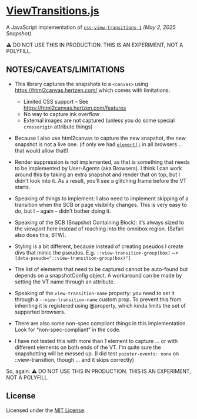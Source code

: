 # [ViewTransitions.js](https://github.com/bramus/view-transitions-js)

A JavaScript implementation of [`css-view-transitions-1`](https://drafts.csswg.org/css-view-transitions-1/) _(May 2, 2025 Snapshot)_.

⚠️ DO NOT USE THIS IN PRODUCTION. THIS IS AN EXPERIMENT, NOT A POLYFILL.

## NOTES/CAVEATS/LIMITATIONS

- This library captures the snapshots to a `<canvas>` using https://html2canvas.hertzen.com/
  which comes with limitations:

  - Limited CSS support – See https://html2canvas.hertzen.com/features
  - No way to capture ink overflow
  - External images are not captured (unless you do some special `crossorigin` attribute things)

- Because I also use html2canvas to capture the new snapshot, the new snapshot is not a live one.
  (if only we had [`element()`](https://developer.mozilla.org/en-US/docs/Web/CSS/element)
  in all browsers … that would allow that!)

- Render suppression is not implemented, as that is something that needs to be implemented by
  User-Agents (aka Browsers). I think I can work around this by taking an extra snapshot and render
  that on top, but I didn’t look into it. As a result, you’ll see a glitching frame
  before the VT starts.

- Speaking of things to implement: I also need to implement skipping of a transition when the SCB
  or page visibility changes. This is very easy to do, but I – again – didn’t bother doing it.

- Speaking of the SCB (Snapshot Containing Block): it’s always sized to the viewport here instead
  of reaching into the omnibox region. (Safari also does this, BTW).

- Styling is a bit different, because instead of creating pseudos I create divs that mimic the
  pseudos. E.g. `::view-transition-group(box)` ~> `[data-pseudo="::view-transition-group(box)"]`

- The list of elements that need to be captured cannot be auto-found but depends on a
  snapshotConfig object. A workaround can be made by setting the VT name through an attribute.

- Speaking of the `view-transition-name` property: you need to set it through a 
  `--view-transition-name` custom prop. To prevent this from inheriting it is registered
  using @property, which kinda limits the set of supported browsers.

- There are also some non-spec compliant things in this implementation. Look for “non-spec-compliant”
  in the code.

- I have not tested this with more than 1 element to capture … or with different elements
  on both ends of the VT. I’m quite sure the snapshotting will be messed up.
  (I did test `pointer-events: none` on ::view-transition, though … and it skips correctly)

So, again: ⚠️ DO NOT USE THIS IN PRODUCTION. THIS IS AN EXPERIMENT, NOT A POLYFILL.

## License

Licensed under the [MIT License](./LICENSE).
